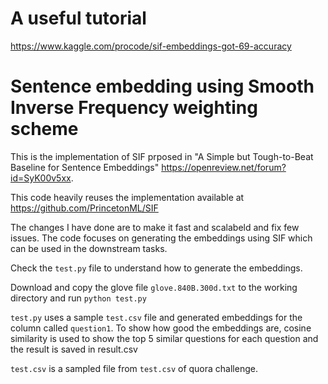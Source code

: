 # A useful tutorial 

https://www.kaggle.com/procode/sif-embeddings-got-69-accuracy


# Sentence embedding using Smooth Inverse Frequency weighting scheme

This is the implementation of SIF prposed in "A Simple but Tough-to-Beat Baseline for Sentence Embeddings" https://openreview.net/forum?id=SyK00v5xx.

This code heavily reuses the implementation available at https://github.com/PrincetonML/SIF

The changes I have done are to make it fast and scalabeld and fix few issues. The code focuses on generating the embeddings using  SIF which can be used in the downstream tasks. 

Check the `test.py` file to understand how to generate the embeddings. 

Download and copy the glove file `glove.840B.300d.txt` to the working directory and run `python test.py`

`test.py` uses a sample `test.csv` file and generated embeddings for the column called `question1`. To show how good the embeddings are, cosine similarity is used to show the top 5 similar questions for each question and the result is saved in result.csv

`test.csv` is a sampled file from `test.csv` of quora challenge.
